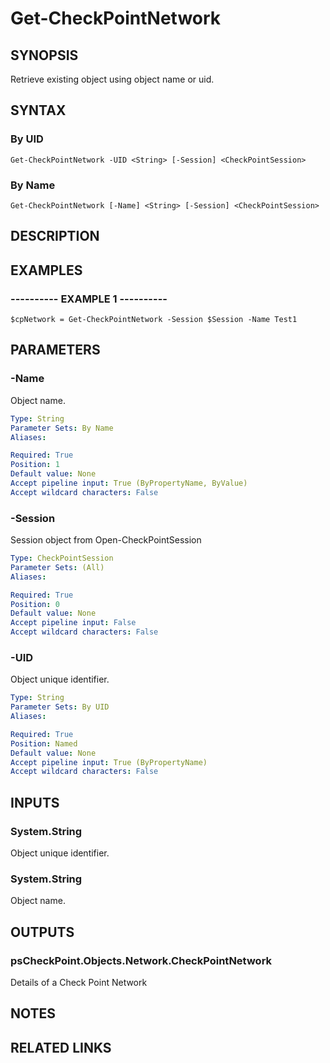 # Get-CheckPointNetwork

## SYNOPSIS
Retrieve existing object using object name or uid.

## SYNTAX

### By UID
```
Get-CheckPointNetwork -UID <String> [-Session] <CheckPointSession>
```

### By Name
```
Get-CheckPointNetwork [-Name] <String> [-Session] <CheckPointSession>
```

## DESCRIPTION

## EXAMPLES

### ----------  EXAMPLE 1  ----------
```
$cpNetwork = Get-CheckPointNetwork -Session $Session -Name Test1
```

## PARAMETERS

### -Name
Object name.

```yaml
Type: String
Parameter Sets: By Name
Aliases: 

Required: True
Position: 1
Default value: None
Accept pipeline input: True (ByPropertyName, ByValue)
Accept wildcard characters: False
```

### -Session
Session object from Open-CheckPointSession

```yaml
Type: CheckPointSession
Parameter Sets: (All)
Aliases: 

Required: True
Position: 0
Default value: None
Accept pipeline input: False
Accept wildcard characters: False
```

### -UID
Object unique identifier.

```yaml
Type: String
Parameter Sets: By UID
Aliases: 

Required: True
Position: Named
Default value: None
Accept pipeline input: True (ByPropertyName)
Accept wildcard characters: False
```

## INPUTS

### System.String
Object unique identifier.

### System.String
Object name.

## OUTPUTS

### psCheckPoint.Objects.Network.CheckPointNetwork
Details of a Check Point Network

## NOTES

## RELATED LINKS

